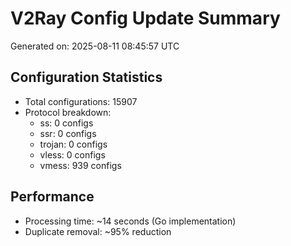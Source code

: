 # V2Ray Config Update Summary
Generated on: 2025-08-11 08:45:57 UTC

## Configuration Statistics
- Total configurations: 15907
- Protocol breakdown:
  - ss: 0 configs
  - ssr: 0 configs
  - trojan: 0 configs
  - vless: 0 configs
  - vmess: 939 configs

## Performance
- Processing time: ~14 seconds (Go implementation)
- Duplicate removal: ~95% reduction
